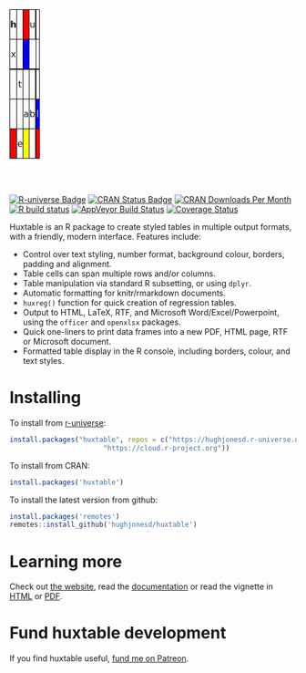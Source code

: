 
<table class="huxtable" style="border-collapse: collapse; border: 0px; margin-bottom: 2em; margin-top: 2em; ; margin-left: auto; margin-right: auto;  " id="tab:unnamed-chunk-1">

<col>

<col>

<col>

<col>

<col>

<col>

<tr>

<td style="vertical-align: top; text-align: center; white-space: normal; border-style: solid solid solid solid; border-width: 1.2pt 1.2pt 1.2pt 1.2pt; border-top-color: rgb(0, 0, 0);  border-right-color: rgb(0, 0, 0);  border-bottom-color: rgb(0, 0, 0);  border-left-color: rgb(0, 0, 0); padding: 0pt 0pt 0pt 0pt; font-weight: bold; font-family: DejaVu Sans;">

h

</td>

<td style="vertical-align: top; text-align: center; white-space: normal; border-style: solid solid solid solid; border-width: 1.2pt 1.2pt 1.2pt 1.2pt; border-top-color: rgb(0, 0, 0);  border-right-color: rgb(0, 0, 0);  border-bottom-color: rgb(0, 0, 0);  border-left-color: rgb(0, 0, 0); padding: 0pt 0pt 0pt 0pt; font-weight: normal; font-family: DejaVu Sans;">

</td>

<td style="vertical-align: top; text-align: center; white-space: normal; border-style: solid solid solid solid; border-width: 1.2pt 1.2pt 1.2pt 1.2pt; border-top-color: rgb(0, 0, 0);  border-right-color: rgb(0, 0, 0);  border-bottom-color: rgb(0, 0, 0);  border-left-color: rgb(0, 0, 0); padding: 0pt 0pt 0pt 0pt; background-color: rgb(255, 0, 0); font-weight: normal; font-family: DejaVu Sans;">

<span style="color: rgb(255, 255, 255);"></span>

</td>

<td style="vertical-align: top; text-align: center; white-space: normal; border-style: solid solid solid solid; border-width: 1.2pt 1.2pt 1.2pt 1.2pt; border-top-color: rgb(0, 0, 0);  border-right-color: rgb(0, 0, 0);  border-bottom-color: rgb(0, 0, 0);  border-left-color: rgb(0, 0, 0); padding: 0pt 0pt 0pt 0pt; font-weight: normal; font-family: DejaVu Sans;">

u

</td>

<td style="vertical-align: top; text-align: center; white-space: normal; border-style: solid solid solid solid; border-width: 1.2pt 1.2pt 1.2pt 1.2pt; border-top-color: rgb(0, 0, 0);  border-right-color: rgb(0, 0, 0);  border-bottom-color: rgb(0, 0, 0);  border-left-color: rgb(0, 0, 0); padding: 0pt 0pt 0pt 0pt; background-color: rgb(0, 0, 255); font-weight: normal; font-family: DejaVu Sans;">

<span style="color: rgb(255, 255, 255);"></span>

</td>

<td style="vertical-align: top; text-align: center; white-space: normal; border-style: solid solid solid solid; border-width: 1.2pt 1.2pt 1.2pt 1.2pt; border-top-color: rgb(0, 0, 0);  border-right-color: rgb(0, 0, 0);  border-bottom-color: rgb(0, 0, 0);  border-left-color: rgb(0, 0, 0); padding: 0pt 0pt 0pt 0pt; font-weight: normal; font-family: DejaVu Sans;">

</td>

</tr>

<tr>

<td style="vertical-align: top; text-align: center; white-space: normal; border-style: solid solid solid solid; border-width: 1.2pt 1.2pt 1.2pt 1.2pt; border-top-color: rgb(0, 0, 0);  border-right-color: rgb(0, 0, 0);  border-bottom-color: rgb(0, 0, 0);  border-left-color: rgb(0, 0, 0); padding: 0pt 0pt 0pt 0pt; font-weight: normal; font-family: DejaVu Sans;">

x

</td>

<td style="vertical-align: top; text-align: center; white-space: normal; border-style: solid solid solid solid; border-width: 1.2pt 1.2pt 1.2pt 1.2pt; border-top-color: rgb(0, 0, 0);  border-right-color: rgb(0, 0, 0);  border-bottom-color: rgb(0, 0, 0);  border-left-color: rgb(0, 0, 0); padding: 0pt 0pt 0pt 0pt; font-weight: normal; font-family: DejaVu Sans;">

</td>

<td style="vertical-align: top; text-align: center; white-space: normal; border-style: solid solid solid solid; border-width: 1.2pt 1.2pt 1.2pt 1.2pt; border-top-color: rgb(0, 0, 0);  border-right-color: rgb(0, 0, 0);  border-bottom-color: rgb(0, 0, 0);  border-left-color: rgb(0, 0, 0); padding: 0pt 0pt 0pt 0pt; background-color: rgb(0, 0, 255); font-weight: normal; font-family: DejaVu Sans;">

<span style="color: rgb(255, 255, 255);"></span>

</td>

<td colspan="2" style="vertical-align: top; text-align: center; white-space: normal; border-style: solid solid solid solid; border-width: 1.2pt 1.2pt 1.2pt 1.2pt; border-top-color: rgb(0, 0, 0);  border-right-color: rgb(0, 0, 0);  border-bottom-color: rgb(0, 0, 0);  border-left-color: rgb(0, 0, 0); padding: 0pt 0pt 0pt 0pt; font-weight: normal; font-family: DejaVu Sans;">

</td>

<td style="vertical-align: top; text-align: center; white-space: normal; border-style: solid solid solid solid; border-width: 1.2pt 1.2pt 1.2pt 1.2pt; border-top-color: rgb(0, 0, 0);  border-right-color: rgb(0, 0, 0);  border-bottom-color: rgb(0, 0, 0);  border-left-color: rgb(0, 0, 0); padding: 0pt 0pt 0pt 0pt; font-weight: normal; font-family: DejaVu Sans;">

</td>

</tr>

<tr>

<td style="vertical-align: top; text-align: center; white-space: normal; border-style: solid solid solid solid; border-width: 1.2pt 1.2pt 1.2pt 1.2pt; border-top-color: rgb(0, 0, 0);  border-right-color: rgb(0, 0, 0);  border-bottom-color: rgb(0, 0, 0);  border-left-color: rgb(0, 0, 0); padding: 0pt 0pt 0pt 0pt; font-weight: normal; font-family: DejaVu Sans;">

</td>

<td style="vertical-align: top; text-align: center; white-space: normal; border-style: solid solid solid solid; border-width: 1.2pt 1.2pt 1.2pt 1.2pt; border-top-color: rgb(0, 0, 0);  border-right-color: rgb(0, 0, 0);  border-bottom-color: rgb(0, 0, 0);  border-left-color: rgb(0, 0, 0); padding: 0pt 0pt 0pt 0pt; font-weight: normal; font-family: DejaVu Sans;">

</td>

<td style="vertical-align: top; text-align: center; white-space: normal; border-style: solid solid solid solid; border-width: 1.2pt 1.2pt 1.2pt 1.2pt; border-top-color: rgb(0, 0, 0);  border-right-color: rgb(0, 0, 0);  border-bottom-color: rgb(0, 0, 0);  border-left-color: rgb(0, 0, 0); padding: 0pt 0pt 0pt 0pt; font-weight: normal; font-family: DejaVu Sans;">

</td>

<td style="vertical-align: top; text-align: center; white-space: normal; border-style: solid solid solid solid; border-width: 1.2pt 1.2pt 1.2pt 1.2pt; border-top-color: rgb(0, 0, 0);  border-right-color: rgb(0, 0, 0);  border-bottom-color: rgb(0, 0, 0);  border-left-color: rgb(0, 0, 0); padding: 0pt 0pt 0pt 0pt; font-weight: normal; font-family: DejaVu Sans;">

</td>

<td style="vertical-align: top; text-align: center; white-space: normal; border-style: solid solid solid solid; border-width: 1.2pt 1.2pt 1.2pt 1.2pt; border-top-color: rgb(0, 0, 0);  border-right-color: rgb(0, 0, 0);  border-bottom-color: rgb(0, 0, 0);  border-left-color: rgb(0, 0, 0); padding: 0pt 0pt 0pt 0pt; font-weight: normal; font-family: DejaVu Sans;">

</td>

<td style="vertical-align: top; text-align: center; white-space: normal; border-style: solid solid solid solid; border-width: 1.2pt 1.2pt 1.2pt 1.2pt; border-top-color: rgb(0, 0, 0);  border-right-color: rgb(0, 0, 0);  border-bottom-color: rgb(0, 0, 0);  border-left-color: rgb(0, 0, 0); padding: 0pt 0pt 0pt 0pt; font-weight: normal; font-family: DejaVu Sans;">

</td>

</tr>

<tr>

<td style="vertical-align: top; text-align: center; white-space: normal; border-style: solid solid solid solid; border-width: 1.2pt 1.2pt 1.2pt 1.2pt; border-top-color: rgb(0, 0, 0);  border-right-color: rgb(0, 0, 0);  border-bottom-color: rgb(0, 0, 0);  border-left-color: rgb(0, 0, 0); padding: 0pt 0pt 0pt 0pt; font-weight: normal; font-family: DejaVu Sans;">

</td>

<td style="vertical-align: top; text-align: center; white-space: normal; border-style: solid solid solid solid; border-width: 1.2pt 1.2pt 1.2pt 1.2pt; border-top-color: rgb(0, 0, 0);  border-right-color: rgb(0, 0, 0);  border-bottom-color: rgb(0, 0, 0);  border-left-color: rgb(0, 0, 0); padding: 0pt 0pt 0pt 0pt; font-weight: normal; font-family: DejaVu Sans;">

t

</td>

<td style="vertical-align: top; text-align: center; white-space: normal; border-style: solid solid solid solid; border-width: 1.2pt 1.2pt 1.2pt 1.2pt; border-top-color: rgb(0, 0, 0);  border-right-color: rgb(0, 0, 0);  border-bottom-color: rgb(0, 0, 0);  border-left-color: rgb(0, 0, 0); padding: 0pt 0pt 0pt 0pt; font-weight: normal; font-family: DejaVu Sans;">

</td>

<td style="vertical-align: top; text-align: center; white-space: normal; border-style: solid solid solid solid; border-width: 1.2pt 1.2pt 1.2pt 1.2pt; border-top-color: rgb(0, 0, 0);  border-right-color: rgb(0, 0, 0);  border-bottom-color: rgb(0, 0, 0);  border-left-color: rgb(0, 0, 0); padding: 0pt 0pt 0pt 0pt; font-weight: normal; font-family: DejaVu Sans;">

</td>

<td style="vertical-align: top; text-align: center; white-space: normal; border-style: solid solid solid solid; border-width: 1.2pt 1.2pt 1.2pt 1.2pt; border-top-color: rgb(0, 0, 0);  border-right-color: rgb(0, 0, 0);  border-bottom-color: rgb(0, 0, 0);  border-left-color: rgb(0, 0, 0); padding: 0pt 0pt 0pt 0pt; font-weight: normal; font-family: DejaVu Sans;">

</td>

<td style="vertical-align: top; text-align: center; white-space: normal; border-style: solid solid solid solid; border-width: 1.2pt 1.2pt 1.2pt 1.2pt; border-top-color: rgb(0, 0, 0);  border-right-color: rgb(0, 0, 0);  border-bottom-color: rgb(0, 0, 0);  border-left-color: rgb(0, 0, 0); padding: 0pt 0pt 0pt 0pt; font-weight: normal; font-family: DejaVu Sans;">

</td>

</tr>

<tr>

<td style="vertical-align: top; text-align: center; white-space: normal; border-style: solid solid solid solid; border-width: 1.2pt 1.2pt 1.2pt 1.2pt; border-top-color: rgb(0, 0, 0);  border-right-color: rgb(0, 0, 0);  border-bottom-color: rgb(0, 0, 0);  border-left-color: rgb(0, 0, 0); padding: 0pt 0pt 0pt 0pt; font-weight: normal; font-family: DejaVu Sans;">

</td>

<td style="vertical-align: top; text-align: center; white-space: normal; border-style: solid solid solid solid; border-width: 1.2pt 1.2pt 1.2pt 1.2pt; border-top-color: rgb(0, 0, 0);  border-right-color: rgb(0, 0, 0);  border-bottom-color: rgb(0, 0, 0);  border-left-color: rgb(0, 0, 0); padding: 0pt 0pt 0pt 0pt; font-weight: normal; font-family: DejaVu Sans;">

</td>

<td style="vertical-align: top; text-align: center; white-space: normal; border-style: solid solid solid solid; border-width: 1.2pt 1.2pt 1.2pt 1.2pt; border-top-color: rgb(0, 0, 0);  border-right-color: rgb(0, 0, 0);  border-bottom-color: rgb(0, 0, 0);  border-left-color: rgb(0, 0, 0); padding: 0pt 0pt 0pt 0pt; font-weight: normal; font-family: DejaVu Sans;">

a

</td>

<td style="vertical-align: top; text-align: center; white-space: normal; border-style: solid solid solid solid; border-width: 1.2pt 1.2pt 1.2pt 1.2pt; border-top-color: rgb(0, 0, 0);  border-right-color: rgb(0, 0, 0);  border-bottom-color: rgb(0, 0, 0);  border-left-color: rgb(0, 0, 0); padding: 0pt 0pt 0pt 0pt; font-weight: normal; font-family: DejaVu Sans;">

b

</td>

<td rowspan="2" style="vertical-align: top; text-align: center; white-space: normal; border-style: solid solid solid solid; border-width: 1.2pt 1.2pt 1.2pt 1.2pt; border-top-color: rgb(0, 0, 0);  border-right-color: rgb(0, 0, 0);  border-bottom-color: rgb(0, 0, 0);  border-left-color: rgb(0, 0, 0); padding: 0pt 0pt 0pt 0pt; font-weight: normal; font-family: DejaVu Sans;">

</td>

<td style="vertical-align: top; text-align: center; white-space: normal; border-style: solid solid solid solid; border-width: 1.2pt 1.2pt 1.2pt 1.2pt; border-top-color: rgb(0, 0, 0);  border-right-color: rgb(0, 0, 0);  border-bottom-color: rgb(0, 0, 0);  border-left-color: rgb(0, 0, 0); padding: 0pt 0pt 0pt 0pt; background-color: rgb(0, 0, 255); font-weight: normal; font-family: DejaVu Sans;">

<span style="color: rgb(255, 255, 255);">l</span>

</td>

</tr>

<tr>

<td style="vertical-align: top; text-align: center; white-space: normal; border-style: solid solid solid solid; border-width: 1.2pt 1.2pt 1.2pt 1.2pt; border-top-color: rgb(0, 0, 0);  border-right-color: rgb(0, 0, 0);  border-bottom-color: rgb(0, 0, 0);  border-left-color: rgb(0, 0, 0); padding: 0pt 0pt 0pt 0pt; background-color: rgb(255, 0, 0); font-weight: normal; font-family: DejaVu Sans;">

<span style="color: rgb(255, 255, 255);"></span>

</td>

<td style="vertical-align: top; text-align: center; white-space: normal; border-style: solid solid solid solid; border-width: 1.2pt 1.2pt 1.2pt 1.2pt; border-top-color: rgb(0, 0, 0);  border-right-color: rgb(0, 0, 0);  border-bottom-color: rgb(0, 0, 0);  border-left-color: rgb(0, 0, 0); padding: 0pt 0pt 0pt 0pt; font-weight: normal; font-family: DejaVu Sans;">

e

</td>

<td style="vertical-align: top; text-align: center; white-space: normal; border-style: solid solid solid solid; border-width: 1.2pt 1.2pt 1.2pt 1.2pt; border-top-color: rgb(0, 0, 0);  border-right-color: rgb(0, 0, 0);  border-bottom-color: rgb(0, 0, 0);  border-left-color: rgb(0, 0, 0); padding: 0pt 0pt 0pt 0pt; background-color: rgb(255, 255, 0); font-weight: normal; font-family: DejaVu Sans;">

<span style="color: rgb(0, 0, 0);"></span>

</td>

<td style="vertical-align: top; text-align: center; white-space: normal; border-style: solid solid solid solid; border-width: 1.2pt 1.2pt 1.2pt 1.2pt; border-top-color: rgb(0, 0, 0);  border-right-color: rgb(0, 0, 0);  border-bottom-color: rgb(0, 0, 0);  border-left-color: rgb(0, 0, 0); padding: 0pt 0pt 0pt 0pt; font-weight: normal; font-family: DejaVu Sans;">

</td>

<td style="vertical-align: top; text-align: center; white-space: normal; border-style: solid solid solid solid; border-width: 1.2pt 1.2pt 1.2pt 1.2pt; border-top-color: rgb(0, 0, 0);  border-right-color: rgb(0, 0, 0);  border-bottom-color: rgb(0, 0, 0);  border-left-color: rgb(0, 0, 0); padding: 0pt 0pt 0pt 0pt; background-color: rgb(255, 0, 0); font-weight: normal; font-family: DejaVu Sans;">

<span style="color: rgb(255, 255, 255);"></span>

</td>

</tr>

</table>

<!-- README.md is generated from README.Rmd. Please edit that file -->

<br>

<!-- badges: start -->

[![R-universe
Badge](https://hughjonesd.r-universe.dev/badges/huxtable)](https://hughjonesd.r-universe.dev/huxtable)
[![CRAN Status
Badge](http://www.r-pkg.org/badges/version/huxtable)](https://cran.r-project.org/package=huxtable)
[![CRAN Downloads Per
Month](http://cranlogs.r-pkg.org/badges/huxtable)](https://CRAN.R-project.org/package=huxtable)
[![R build
status](https://github.com/hughjonesd/huxtable/workflows/R-CMD-check/badge.svg)](https://github.com/hughjonesd/huxtable/actions)
[![AppVeyor Build
Status](https://ci.appveyor.com/api/projects/status/github/hughjonesd/huxtable?branch=master&svg=true)](https://ci.appveyor.com/project/hughjonesd/huxtable)
[![Coverage
Status](https://img.shields.io/codecov/c/github/hughjonesd/huxtable/master.svg)](https://codecov.io/github/hughjonesd/huxtable?branch=master)
<!-- badges: end -->

Huxtable is an R package to create styled tables in multiple output
formats, with a friendly, modern interface. Features include:

  - Control over text styling, number format, background colour,
    borders, padding and alignment.
  - Table cells can span multiple rows and/or columns.
  - Table manipulation via standard R subsetting, or using `dplyr`.
  - Automatic formatting for knitr/rmarkdown documents.
  - `huxreg()` function for quick creation of regression tables.
  - Output to HTML, LaTeX, RTF, and Microsoft Word/Excel/Powerpoint,
    using the `officer` and `openxlsx` packages.
  - Quick one-liners to print data frames into a new PDF, HTML page, RTF
    or Microsoft document.
  - Formatted table display in the R console, including borders, colour,
    and text styles.

# Installing

To install from
[r-universe](https://r-universe.dev):

``` r
install.packages("huxtable", repos = c("https://hughjonesd.r-universe.dev", 
                       "https://cloud.r-project.org"))
```

To install from CRAN:

``` r
install.packages('huxtable')
```

To install the latest version from github:

``` r
install.packages('remotes')
remotes::install_github('hughjonesd/huxtable')
```

# Learning more

Check out [the website](https://hughjonesd.github.io/huxtable/), read
the
[documentation](https://hughjonesd.github.io/huxtable/reference/index.html)
or read the vignette in
[HTML](https://hughjonesd.github.io/huxtable/huxtable.html) or
[PDF](https://hughjonesd.github.io/huxtable/huxtable.pdf).

# Fund huxtable development

If you find huxtable useful, [fund me on
Patreon](https://www.patreon.com/bePatron?u=19572369).
